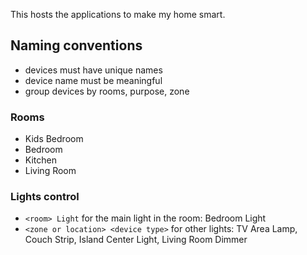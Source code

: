This hosts the applications to make my home smart.

## Naming conventions

- devices must have unique names
- device name must be meaningful
- group devices by rooms, purpose, zone

### Rooms

- Kids Bedroom
- Bedroom
- Kitchen
- Living Room

### Lights control

- `<room> Light` for the main light in the room: Bedroom Light
- `<zone or location> <device type>` for other lights: TV Area Lamp, Couch Strip, Island Center Light, Living Room Dimmer
